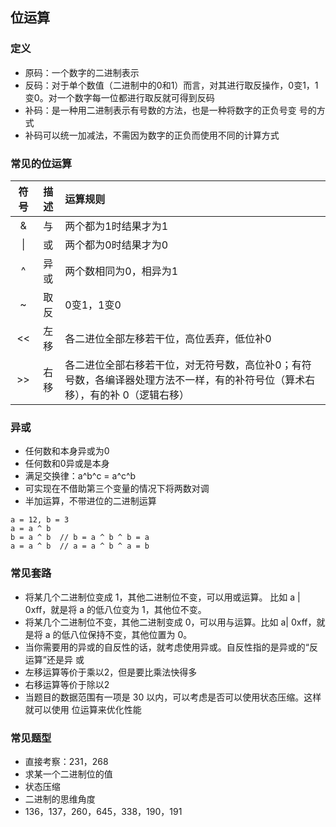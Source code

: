 ## 位运算

### 定义
* 原码：一个数字的二进制表示
* 反码：对于单个数值（二进制中的0和1）而言，对其进行取反操作，0变1，1变0。对一个数字每一位都进行取反就可得到反码
* 补码：是一种用二进制表示有号数的方法，也是一种将数字的正负号变 号的方式
* 补码可以统一加减法，不需因为数字的正负而使用不同的计算方式

### 常见的位运算
| 符号 | 描述 | 运算规则 |
| :-----:| :----: | :---- |
| & | 与 | 两个都为1时结果才为1 |
| &#124; | 或 | 两个都为0时结果才为0 |
| ^ | 异或 | 两个数相同为0，相异为1 |
| ~ | 取反 | 0变1，1变0 |
| &lt;&lt; | 左移 | 各二进位全部左移若干位，高位丢弃，低位补0 |
| &gt;&gt; | 右移 | 各二进位全部右移若干位，对无符号数，高位补0；有符号数，各编译器处理方法不一样，有的补符号位（算术右移），有的补 0（逻辑右移） |

### 异或
* 任何数和本身异或为0
* 任何数和0异或是本身
* 满足交换律：a^b^c = a^c^b
* 可实现在不借助第三个变量的情况下将两数对调
* 半加运算，不带进位的二进制运算
```
a = 12, b = 3
a = a ^ b
b = a ^ b  // b = a ^ b ^ b = a
a = a ^ b  // a = a ^ b ^ a = b
```

### 常见套路
* 将某几个二进制位变成 1，其他二进制位不变，可以用或运算。 比如 a | 0xff，就是将 a 的低八位变为 1，其他位不变。
* 将某几个二进制位不变，其他二进制变成 0，可以用与运算。比如 a| 0xff，就 是将 a 的低八位保持不变，其他位置为 0。
* 当你需要用的异或的自反性的话，就考虑使用异或。自反性指的是异或的“反运算”还是异 或
* 左移运算等价于乘以2，但是要比乘法快得多
* 右移运算等价于除以2
* 当题目的数据范围有一项是 30 以内，可以考虑是否可以使用状态压缩。这样就可以使用 位运算来优化性能

### 常见题型
* 直接考察：231，268
* 求某一个二进制位的值
* 状态压缩
* 二进制的思维角度
* 136，137，260，645，338，190，191
